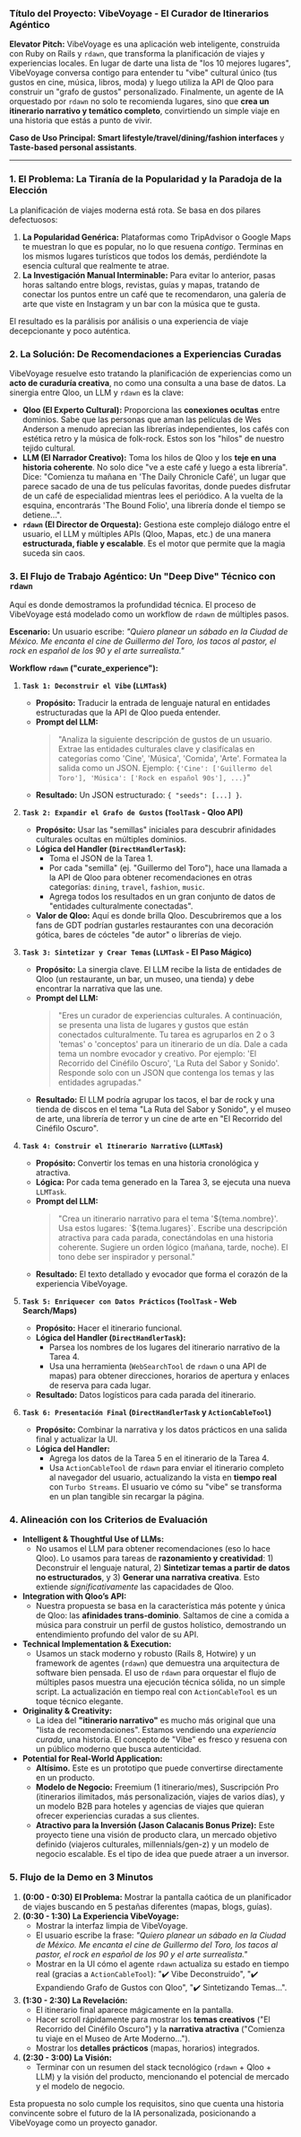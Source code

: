### **Título del Proyecto: VibeVoyage - El Curador de Itinerarios Agéntico**

**Elevator Pitch:** VibeVoyage es una aplicación web inteligente, construida con Ruby on Rails y `rdawn`, que transforma la planificación de viajes y experiencias locales. En lugar de darte una lista de "los 10 mejores lugares", VibeVoyage conversa contigo para entender tu "vibe" cultural único (tus gustos en cine, música, libros, moda) y luego utiliza la API de Qloo para construir un "grafo de gustos" personalizado. Finalmente, un agente de IA orquestado por `rdawn` no solo te recomienda lugares, sino que **crea un itinerario narrativo y temático completo**, convirtiendo un simple viaje en una historia que estás a punto de vivir.

**Caso de Uso Principal:** **Smart lifestyle/travel/dining/fashion interfaces** y **Taste-based personal assistants**.

---

### **1. El Problema: La Tiranía de la Popularidad y la Paradoja de la Elección**

La planificación de viajes moderna está rota. Se basa en dos pilares defectuosos:

1.  **La Popularidad Genérica:** Plataformas como TripAdvisor o Google Maps te muestran lo que es popular, no lo que resuena *contigo*. Terminas en los mismos lugares turísticos que todos los demás, perdiéndote la esencia cultural que realmente te atrae.
2.  **La Investigación Manual Interminable:** Para evitar lo anterior, pasas horas saltando entre blogs, revistas, guías y mapas, tratando de conectar los puntos entre un café que te recomendaron, una galería de arte que viste en Instagram y un bar con la música que te gusta.

El resultado es la parálisis por análisis o una experiencia de viaje decepcionante y poco auténtica.

### **2. La Solución: De Recomendaciones a Experiencias Curadas**

VibeVoyage resuelve esto tratando la planificación de experiencias como un **acto de curaduría creativa**, no como una consulta a una base de datos. La sinergia entre Qloo, un LLM y `rdawn` es la clave:

*   **Qloo (El Experto Cultural):** Proporciona las **conexiones ocultas** entre dominios. Sabe que las personas que aman las películas de Wes Anderson a menudo aprecian las librerías independientes, los cafés con estética retro y la música de folk-rock. Estos son los "hilos" de nuestro tejido cultural.
*   **LLM (El Narrador Creativo):** Toma los hilos de Qloo y los **teje en una historia coherente**. No solo dice "ve a este café y luego a esta librería". Dice: "Comienza tu mañana en 'The Daily Chronicle Café', un lugar que parece sacado de una de tus películas favoritas, donde puedes disfrutar de un café de especialidad mientras lees el periódico. A la vuelta de la esquina, encontrarás 'The Bound Folio', una librería donde el tiempo se detiene...".
*   **`rdawn` (El Director de Orquesta):** Gestiona este complejo diálogo entre el usuario, el LLM y múltiples APIs (Qloo, Mapas, etc.) de una manera **estructurada, fiable y escalable**. Es el motor que permite que la magia suceda sin caos.

### **3. El Flujo de Trabajo Agéntico: Un "Deep Dive" Técnico con `rdawn`**

Aquí es donde demostramos la profundidad técnica. El proceso de VibeVoyage está modelado como un workflow de `rdawn` de múltiples pasos.

**Escenario:** Un usuario escribe: *"Quiero planear un sábado en la Ciudad de México. Me encanta el cine de Guillermo del Toro, los tacos al pastor, el rock en español de los 90 y el arte surrealista."*

**Workflow `rdawn` ("curate_experience"):**

1.  **`Task 1: Deconstruir el Vibe` (`LLMTask`)**
    *   **Propósito:** Traducir la entrada de lenguaje natural en entidades estructuradas que la API de Qloo pueda entender.
    *   **Prompt del LLM:**
        > "Analiza la siguiente descripción de gustos de un usuario. Extrae las entidades culturales clave y clasifícalas en categorías como 'Cine', 'Música', 'Comida', 'Arte'. Formatea la salida como un JSON. Ejemplo: `{'Cine': ['Guillermo del Toro'], 'Música': ['Rock en español 90s'], ...}`"
    *   **Resultado:** Un JSON estructurado: `{ "seeds": [...] }`.

2.  **`Task 2: Expandir el Grafo de Gustos` (`ToolTask` - Qloo API)**
    *   **Propósito:** Usar las "semillas" iniciales para descubrir afinidades culturales ocultas en múltiples dominios.
    *   **Lógica del Handler (`DirectHandlerTask`):**
        *   Toma el JSON de la Tarea 1.
        *   Por cada "semilla" (ej. "Guillermo del Toro"), hace una llamada a la API de Qloo para obtener recomendaciones en otras categorías: `dining`, `travel`, `fashion`, `music`.
        *   Agrega todos los resultados en un gran conjunto de datos de "entidades culturalmente conectadas".
    *   **Valor de Qloo:** Aquí es donde brilla Qloo. Descubriremos que a los fans de GDT podrían gustarles restaurantes con una decoración gótica, bares de cócteles "de autor" o librerías de viejo.

3.  **`Task 3: Sintetizar y Crear Temas` (`LLMTask` - El Paso Mágico)**
    *   **Propósito:** La sinergia clave. El LLM recibe la lista de entidades de Qloo (un restaurante, un bar, un museo, una tienda) y debe encontrar la narrativa que las une.
    *   **Prompt del LLM:**
        > "Eres un curador de experiencias culturales. A continuación, se presenta una lista de lugares y gustos que están conectados culturalmente. Tu tarea es agruparlos en 2 o 3 'temas' o 'conceptos' para un itinerario de un día. Dale a cada tema un nombre evocador y creativo. Por ejemplo: 'El Recorrido del Cinéfilo Oscuro', 'La Ruta del Sabor y Sonido'. Responde solo con un JSON que contenga los temas y las entidades agrupadas."
    *   **Resultado:** El LLM podría agrupar los tacos, el bar de rock y una tienda de discos en el tema "La Ruta del Sabor y Sonido", y el museo de arte, una librería de terror y un cine de arte en "El Recorrido del Cinéfilo Oscuro".

4.  **`Task 4: Construir el Itinerario Narrativo` (`LLMTask`)**
    *   **Propósito:** Convertir los temas en una historia cronológica y atractiva.
    *   **Lógica:** Por cada tema generado en la Tarea 3, se ejecuta una nueva `LLMTask`.
    *   **Prompt del LLM:**
        > "Crea un itinerario narrativo para el tema '${tema.nombre}'. Usa estos lugares: `${tema.lugares}`. Escribe una descripción atractiva para cada parada, conectándolas en una historia coherente. Sugiere un orden lógico (mañana, tarde, noche). El tono debe ser inspirador y personal."
    *   **Resultado:** El texto detallado y evocador que forma el corazón de la experiencia VibeVoyage.

5.  **`Task 5: Enriquecer con Datos Prácticos` (`ToolTask` - Web Search/Maps)**
    *   **Propósito:** Hacer el itinerario funcional.
    *   **Lógica del Handler (`DirectHandlerTask`):**
        *   Parsea los nombres de los lugares del itinerario narrativo de la Tarea 4.
        *   Usa una herramienta (`WebSearchTool` de `rdawn` o una API de mapas) para obtener direcciones, horarios de apertura y enlaces de reserva para cada lugar.
    *   **Resultado:** Datos logísticos para cada parada del itinerario.

6.  **`Task 6: Presentación Final` (`DirectHandlerTask` y `ActionCableTool`)**
    *   **Propósito:** Combinar la narrativa y los datos prácticos en una salida final y actualizar la UI.
    *   **Lógica del Handler:**
        *   Agrega los datos de la Tarea 5 en el itinerario de la Tarea 4.
        *   Usa `ActionCableTool` de `rdawn` para enviar el itinerario completo al navegador del usuario, actualizando la vista en **tiempo real** con `Turbo Streams`. El usuario ve cómo su "vibe" se transforma en un plan tangible sin recargar la página.

### **4. Alineación con los Criterios de Evaluación**

*   **Intelligent & Thoughtful Use of LLMs:**
    *   No usamos el LLM para obtener recomendaciones (eso lo hace Qloo). Lo usamos para tareas de **razonamiento y creatividad**: 1) Deconstruir el lenguaje natural, 2) **Sintetizar temas a partir de datos no estructurados**, y 3) **Generar una narrativa creativa**. Esto extiende *significativamente* las capacidades de Qloo.
*   **Integration with Qloo’s API:**
    *   Nuestra propuesta se basa en la característica más potente y única de Qloo: las **afinidades trans-dominio**. Saltamos de cine a comida a música para construir un perfil de gustos holístico, demostrando un entendimiento profundo del valor de su API.
*   **Technical Implementation & Execution:**
    *   Usamos un stack moderno y robusto (Rails 8, Hotwire) y un framework de agentes (`rdawn`) que demuestra una arquitectura de software bien pensada. El uso de `rdawn` para orquestar el flujo de múltiples pasos muestra una ejecución técnica sólida, no un simple script. La actualización en tiempo real con `ActionCableTool` es un toque técnico elegante.
*   **Originality & Creativity:**
    *   La idea del **"itinerario narrativo"** es mucho más original que una "lista de recomendaciones". Estamos vendiendo una *experiencia curada*, una historia. El concepto de "Vibe" es fresco y resuena con un público moderno que busca autenticidad.
*   **Potential for Real-World Application:**
    *   **Altísimo.** Este es un prototipo que puede convertirse directamente en un producto.
    *   **Modelo de Negocio:** Freemium (1 itinerario/mes), Suscripción Pro (itinerarios ilimitados, más personalización, viajes de varios días), y un modelo B2B para hoteles y agencias de viajes que quieran ofrecer experiencias curadas a sus clientes.
    *   **Atractivo para la Inversión (Jason Calacanis Bonus Prize):** Este proyecto tiene una visión de producto clara, un mercado objetivo definido (viajeros culturales, millennials/gen-z) y un modelo de negocio escalable. Es el tipo de idea que puede atraer a un inversor.

### **5. Flujo de la Demo en 3 Minutos**

1.  **(0:00 - 0:30) El Problema:** Mostrar la pantalla caótica de un planificador de viajes buscando en 5 pestañas diferentes (mapas, blogs, guías).
2.  **(0:30 - 1:30) La Experiencia VibeVoyage:**
    *   Mostrar la interfaz limpia de VibeVoyage.
    *   El usuario escribe la frase: *"Quiero planear un sábado en la Ciudad de México. Me encanta el cine de Guillermo del Toro, los tacos al pastor, el rock en español de los 90 y el arte surrealista."*
    *   Mostrar en la UI cómo el agente `rdawn` actualiza su estado en tiempo real (gracias a `ActionCableTool`): "✔️ Vibe Deconstruido", "✔️ Expandiendo Grafo de Gustos con Qloo", "✔️ Sintetizando Temas...".
3.  **(1:30 - 2:30) La Revelación:**
    *   El itinerario final aparece mágicamente en la pantalla.
    *   Hacer scroll rápidamente para mostrar los **temas creativos** ("El Recorrido del Cinéfilo Oscuro") y la **narrativa atractiva** ("Comienza tu viaje en el Museo de Arte Moderno...").
    *   Mostrar los **detalles prácticos** (mapas, horarios) integrados.
4.  **(2:30 - 3:00) La Visión:**
    *   Terminar con un resumen del stack tecnológico (`rdawn` + Qloo + LLM) y la visión del producto, mencionando el potencial de mercado y el modelo de negocio.

Esta propuesta no solo cumple los requisitos, sino que cuenta una historia convincente sobre el futuro de la IA personalizada, posicionando a VibeVoyage como un proyecto ganador.
